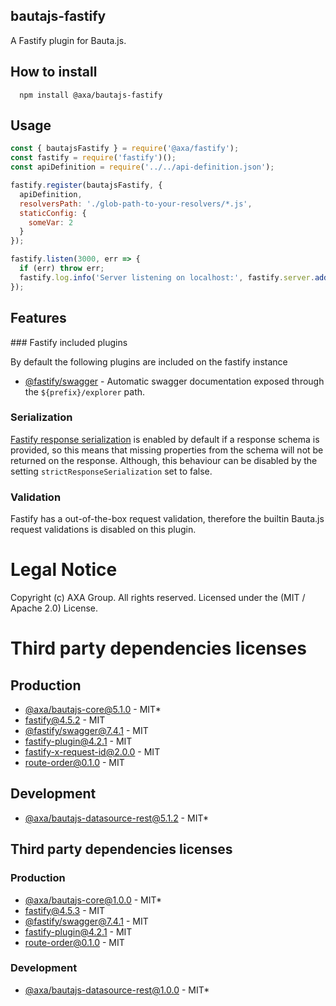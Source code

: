 ## bautajs-fastify

A Fastify plugin for Bauta.js.

## How to install

```console
  npm install @axa/bautajs-fastify
```

## Usage

```js
const { bautajsFastify } = require('@axa/fastify');
const fastify = require('fastify')();
const apiDefinition = require('../../api-definition.json');

fastify.register(bautajsFastify, {
  apiDefinition,
  resolversPath: './glob-path-to-your-resolvers/*.js',
  staticConfig: {
    someVar: 2
  }
});

fastify.listen(3000, err => {
  if (err) throw err;
  fastify.log.info('Server listening on localhost:', fastify.server.address().port);
});

```
## Features


### Fastify included plugins

By default the following plugins are included on the fastify instance

- [@fastify/swagger](https://github.com/fastify/fastify-swagger) - Automatic swagger documentation exposed through the `${prefix}/explorer` path.

### Serialization

[Fastify response serialization](https://github.com/fastify/fastify/blob/main/docs/Validation-and-Serialization.md#serialization) is enabled by default if a response schema is provided, so this means that missing properties from the schema will not be returned on the response. Although, this behaviour can be disabled by the setting `strictResponseSerialization` set to false.

### Validation

Fastify has a out-of-the-box request validation, therefore the builtin Bauta.js request validations is disabled on this plugin.

# Legal Notice

Copyright (c) AXA Group. All rights reserved.
Licensed under the (MIT / Apache 2.0) License.
# Third party dependencies licenses

## Production
 - [@axa/bautajs-core@5.1.0](git+https://github.com/axa-group/bauta.js) - MIT*
 - [fastify@4.5.2](https://github.com/fastify/fastify) - MIT
 - [@fastify/swagger@7.4.1](https://github.com/fastify/fastify-swagger) - MIT
 - [fastify-plugin@4.2.1](https://github.com/fastify/fastify-plugin) - MIT
 - [fastify-x-request-id@2.0.0](https://github.com/dimonnwc3/fastify-x-request-id) - MIT
 - [route-order@0.1.0](https://github.com/sfrdmn/node-route-order) - MIT

## Development
 - [@axa/bautajs-datasource-rest@5.1.2](https://github.com/axa-group/bauta.js) - MIT*

## Third party dependencies licenses

### Production
 - [@axa/bautajs-core@1.0.0](https://github.com/axa-group/bauta.js) - MIT*
 - [fastify@4.5.3](https://github.com/fastify/fastify) - MIT
 - [@fastify/swagger@7.4.1](https://github.com/fastify/fastify-swagger) - MIT
 - [fastify-plugin@4.2.1](https://github.com/fastify/fastify-plugin) - MIT
 - [route-order@0.1.0](https://github.com/sfrdmn/node-route-order) - MIT

### Development
 - [@axa/bautajs-datasource-rest@1.0.0](https://github.com/axa-group/bauta.js) - MIT*
